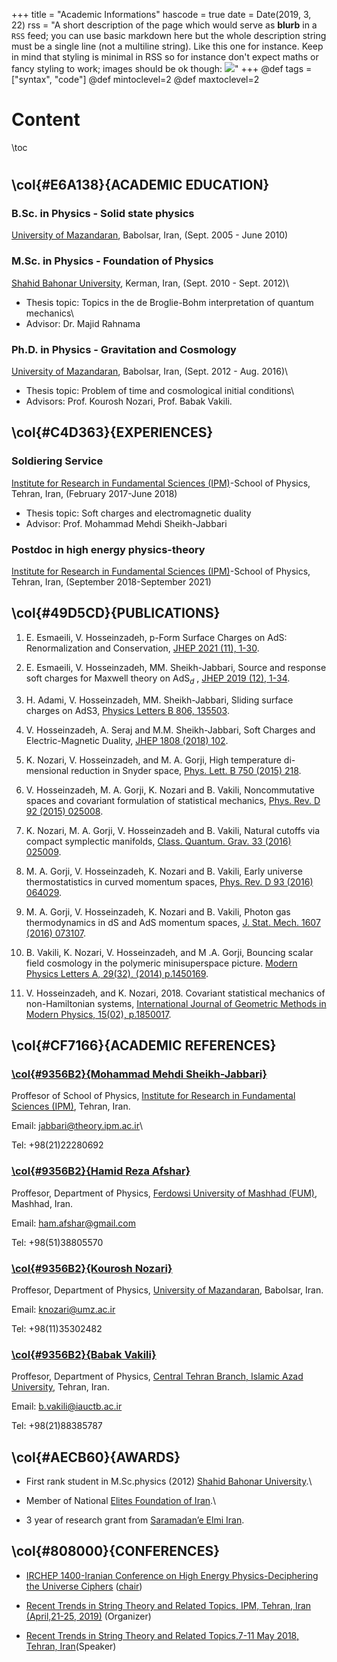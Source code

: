 +++
title = "Academic Informations"
hascode = true
date = Date(2019, 3, 22)
rss = "A short description of the page which would serve as **blurb** in a `RSS` feed; you can use basic markdown here but the whole description string must be a single line (not a multiline string). Like this one for instance. Keep in mind that styling is minimal in RSS so for instance don't expect maths or fancy styling to work; images should be ok though: ![](https://upload.wikimedia.org/wikipedia/en/3/32/Rick_and_Morty_opening_credits.jpeg)"
+++
@def tags = ["syntax", "code"]
@def mintoclevel=2
@def maxtoclevel=2

# Content
\toc

#




## **\col{#E6A138}{ACADEMIC EDUCATION}**

### **B.Sc. in Physics - Solid state physics**
[University of Mazandaran](http://en.umz.ac.ir), Babolsar, Iran, (Sept. 2005 - June 2010)

### **M.Sc. in Physics - Foundation of Physics**
[Shahid Bahonar University](https://uk.ac.ir/home), Kerman, Iran, (Sept. 2010 - Sept. 2012)\\
* Thesis topic: Topics in the de Broglie-Bohm interpretation of quantum mechanics\\
* Advisor: Dr. Majid Rahnama

### **Ph.D. in Physics - Gravitation and Cosmology**
[University of Mazandaran](http://en.umz.ac.ir), Babolsar, Iran, (Sept. 2012 - Aug. 2016)\\
* Thesis topic: Problem of time and cosmological initial conditions\\
* Advisors: Prof. Kourosh Nozari, Prof. Babak Vakili.

## **\col{#C4D363}{EXPERIENCES}**

### **Soldiering Service**
[Institute for Research in Fundamental Sciences (IPM)](http://www.ipm.ac.ir)-School of Physics, Tehran, Iran, (February 2017-June 2018)
* Thesis topic: Soft charges and electromagnetic duality 
* Advisor: Prof. Mohammad Mehdi S‍‍‍heikh-Jabbari


### **Postdoc in high energy physics-theory**
[Institute for Research in Fundamental Sciences (IPM)](http://www.ipm.ac.ir)-School of Physics, Tehran, Iran, (September 2018-September 2021)



## **\col{#49D5CD}{PUBLICATIONS}**

1. E. Esmaeili, V. Hosseinzadeh, p-Form Surface Charges on AdS: Renormalization and Conservation, [JHEP 2021 (11), 1-30](https://link.springer.com/content/pdf/10.1007/JHEP11(2021)062.pdf).

2. E. Esmaeili, V. Hosseinzadeh, MM. Sheikh-Jabbari, Source and response soft charges for Maxwell theory on AdS$_d$ , [JHEP 2019 (12), 1-34](https://link.springer.com/article/10.1007/JHEP12(2019)071).

3. H. Adami, V. Hosseinzadeh, MM. Sheikh-Jabbari, Sliding surface charges on AdS3, [Physics Letters B 806, 135503](https://www.sciencedirect.com/science/article/pii/S0370269320303075).

4. V. Hosseinzadeh, A. Seraj and M.M. Sheikh-Jabbari, Soft Charges and Electric-Magnetic Duality, [JHEP 1808 (2018) 102](https://link.springer.com/article/10.1007/JHEP08(2018)102).

5. K. Nozari, V. Hosseinzadeh, and M. A. Gorji, High temperature di- mensional reduction in Snyder space, [Phys. Lett. B 750 (2015) 218](https://www.sciencedirect.com/science/article/pii/S0370269315006899).

6. V. Hosseinzadeh, M. A. Gorji, K. Nozari and B. Vakili, Noncommutative spaces and covariant formulation of statistical mechanics, [Phys. Rev. D 92 (2015) 025008](https://journals.aps.org/prd/abstract/10.1103/PhysRevD.92.025008).

7. K. Nozari, M. A. Gorji, V. Hosseinzadeh and B. Vakili, Natural cutoffs via compact symplectic manifolds, [Class. Quantum. Grav. 33 (2016) 025009](https://iopscience.iop.org/article/10.1088/0264-9381/33/2/025009/meta).

8. M. A. Gorji, V. Hosseinzadeh, K. Nozari and B. Vakili, Early universe thermostatistics in curved momentum spaces, [Phys. Rev. D 93 (2016) 064029](https://journals.aps.org/prd/abstract/10.1103/PhysRevD.93.064029).

9. M. A. Gorji, V. Hosseinzadeh, K. Nozari and B. Vakili, Photon gas thermodynamics in dS and AdS momentum spaces, [J. Stat. Mech. 1607 (2016) 073107](https://iopscience.iop.org/article/10.1088/1742-5468/2016/07/073107/meta).

10. B. Vakili, K. Nozari, V. Hosseinzadeh, and M .A. Gorji, Bouncing scalar field cosmology in the polymeric minisuperspace picture. [Modern Physics Letters A, 29(32), (2014) p.1450169](https://www.worldscientific.com/doi/abs/10.1142/S0217732314501697).

11. V. Hosseinzadeh, and K. Nozari, 2018. Covariant statistical mechanics of non-Hamiltonian systems, [International Journal of Geometric Methods in Modern Physics, 15(02), p.1850017](https://www.worldscientific.com/doi/abs/10.1142/S0219887818500172).


## **\col{#CF7166}{ACADEMIC REFERENCES}** 

### [**\col{#9356B2}{Mohammad Mehdi Sheikh-Jabbari}**](https://scholar.google.com/citations?hl=en&user=pGU_VJkAAAAJ&view_op=list_works&sortby=pubdate)

Proffesor of School of Physics, [Institute for Research in Fundamental Sciences (IPM)](http://www.ipm.ac.ir), Tehran, Iran.

Email: [jabbari@theory.ipm.ac.ir](mailto:jabbari@theory.ipm.ac.ir)\\

Tel: +98(21)22280692


### [**\col{#9356B2}{Hamid Reza Afshar}**](https://scholar.google.com/citations?user=hgSgxl4AAAAJ&hl=en&oi=ao)
Proffesor, Department of Physics, [Ferdowsi University of Mashhad (FUM)](https://en.um.ac.ir/), Mashhad, Iran.

Email: [ham.afshar@gmail.com](mailto:ham.afshar@gmail.com)

Tel: +98(51)38805570



### [**\col{#9356B2}{Kourosh Nozari}**](https://scholar.google.com/citations?user=iGRWOAMAAAAJ&hl=en)
Proffesor, Department of Physics, [University of Mazandaran](http://en.umz.ac.ir), Babolsar, Iran.

Email: [knozari@umz.ac.ir](mailto:knozari@umz.ac.ir)

Tel: +98(11)35302482 

### [**\col{#9356B2}{Babak Vakili}**](https://scholar.google.com/citations?user=go7awpUAAAAJ&hl=en)
Proffesor, Department of Physics, [Central Tehran Branch, Islamic Azad University](https://ctb.iau.ir/en), Tehran, Iran.

Email: [b.vakili@iauctb.ac.ir](mailto:b.vakili@iauctb.ac.ir)

Tel: +98(21)88385787




## **\col{#AECB60}{AWARDS}** 
* First rank student in M.Sc.physics (2012) [Shahid Bahonar University](https://uk.ac.ir/home).\\

* Member of National [Elites Foundation of Iran](https://en.bmn.ir/).\\

* 3 year of research grant from [Saramadan’e Elmi Iran](https://isef.ir/).

## **\col{#808000}{CONFERENCES}** 

* [IRCHEP 1400-Iranian Conference on High Energy Physics-Deciphering the Universe Ciphers](http://physics.ipm.ac.ir/conferences/irchep/index.jsp) ([chair](http://physics.ipm.ac.ir/conferences/irchep/prog.jsp))

* [Recent Trends in String Theory and Related Topics, IPM, Tehran, Iran (April,21-25, 2019)](http://physics.ipm.ac.ir/conferences/stringtheory4) (Organizer)


* [Recent Trends in String Theory and Related Topics,7-11 May 2018, Tehran, Iran](http://physics.ipm.ac.ir/conferences/stringtheory3/index.jsp)(Speaker)

